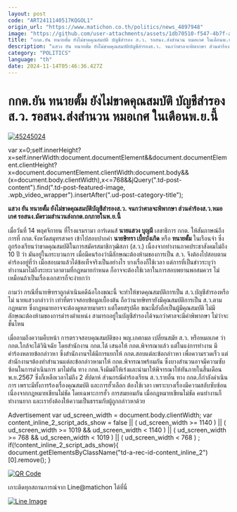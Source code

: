 ```yaml
---
layout: post
code: "ART2411140517KQGOL1"
origin_url: "https://www.matichon.co.th/politics/news_4897948"
image: "https://github.com/user-attachments/assets/1db70510-f547-4b7f-a9dd-2dfa87e02390"
title: "กกต.ยัน ทนายตั้ม ยังไม่ขาดคุณสมบัติ บัญชีสำรอง ส.ว. รอสนง.ส่งสำนวน หมอเกศ ในเดือนพ.ย.นี้"
description: "แสวง ยัน ทนายตั้ม ยังไม่ขาดคุณสมบัติบัญชีสำรองส.ว. จนกว่าศาลจะพิพากษา ส่วนคำร้องส.ว.หมอเกศ รอสนง.มัดรวมสำนวนส่งกกต.ถกภายในพ.ย.นี้"
category: "POLITICS"
language: "th"
date: 2024-11-14T05:46:36.427Z
---
```


# กกต.ยัน ทนายตั้ม ยังไม่ขาดคุณสมบัติ บัญชีสำรอง ส.ว. รอสนง.ส่งสำนวน หมอเกศ ในเดือนพ.ย.นี้

[![](https://www.matichon.co.th/wp-content/uploads/2024/11/45245024.jpg "45245024")](https://www.matichon.co.th/wp-content/uploads/2024/11/45245024.jpg)

var x=0;self.innerHeight?x=self.innerWidth:document.documentElement&&document.documentElement.clientHeight?x=document.documentElement.clientWidth:document.body&&(x=document.body.clientWidth),x<=768&&jQuery(".td-post-content").find(".td-post-featured-image, .wpb\_video\_wrapper").insertAfter(".ud-post-category-title");

**แสวง ยัน ทนายตั้ม ยังไม่ขาดคุณสมบัติบัญชีสำรองส.ว. จนกว่าศาลจะพิพากษา ส่วนคำร้องส.ว.หมอเกศ รอสนง.มัดรวมสำนวนส่งกกต.ถกภายในพ.ย.นี้**

เมื่อวันที่ 14 พฤศจิกายน ที่โรงแรมรามา การ์เดนส์ **นายแสวง บุญมี** เลขาธิการ กกต. ให้สัมภาษณ์ถึงการที่ กกต.จังหวัดสมุทรสาคร เข้าไปสอบปากคำ **นายษิทรา เบี้ยบังเกิด** หรือ **ทนายตั้ม** ในเรือนจำ ซึ่งถูกร้องเรียนว่าขาดคุณสมบัติในการสมัครสมาชิกวุฒิสภา (ส.ว.) เนื่องจากทำงานภาคประชาสังคมไม่ถึง 10 ปี ว่า มันอยู่ในกระบวนการ เมื่อมีคนร้องว่ามีลักษณะต้องห้ามของการเป็น ส.ว. จึงต้องไปสอบตามคำร้องอยู่ที่ว่า เมื่อสอบมาแล้วได้ข้อเท็จจริงเป็นอย่างไร บางเรื่องก็ใช้เวลา แต่การที่เป็นข่าวระบุว่า ทำงานมาไม่ถึงระยะเวลาตามที่กฎหมายกำหนด ก็อาจจะต้องใช้เวลาในการสอบพยานพอสมควร ไม่เหมือนถ้าเป็นเรื่องเอกสารก็จะง่ายกว่า

ถามว่า กรณีที่นายษิทราถูกดำเนินคดีฉ้อโกงขณะนี้ จะทำให้ขาดคุณสมบัติการเป็น ส.ว.บัญชีสำรองหรือไม่ นายแสวงกล่าวว่า เท่าที่ตรวจสอบข้อมูลเบื้องต้น ถือว่านายษิทรายังมีคุณสมบัติการเป็น ส.ว.ตามกฎหมาย ซึ่งกฎหมายอาจจะต้องดูหลายมาตรา แต่โดยสรุปคือ ขณะนี้ยังถือเป็นผู้มีคุณสมบัติ ไม่มีลักษณะต้องห้ามของการดำรงตำแหน่ง สามารถอยู่ในบัญชีสำรองได้จนกว่าศาลจะมีคำพิพากษา ไม่ว่าจะชั้นไหน

เมื่อถามถึงความคืบหน้า การตรวจสอบคุณสมบัติของ พญ.เกศกมล เปลี่ยนสมัย ส.ว. หรือหมอเกศ ว่า กกต.ใกล้จะได้วินิจฉัย โดยสำนักงาน กกต.ได้ เสนอให้ กกต.พิจารณาแล้ว แต่ในแง่การทำงาน มีคำร้องหลายข้อกล่าวหา ซึ่งสำนักงานฯได้มีการแยกให้ กกต.สอบแต่ละข้อกล่าวหา เพื่อความรวดเร็ว แต่สำนักงานฯต้องทำสำนวนแต่ละข้อกล่าวหามาให้ กกต.พิจารณาพร้อมกัน ซึ่งบางสำนวนอาจมีความซับซ้อนในการดำเนินการ มาไม่ทัน ทาง กกต.จึงมีมติให้เร่งและนำมาให้พิจารณาให้ทันภายในสิ้นเดือน พ.ย.2567 ซึ่งก็เหลือเวลาไม่ถึง 2 สัปดาห์ ส่วนกรณีคำร้องเรียน ส.ว.รายอื่น ทาง กกต.ก็กำลังดำเนินการ เพราะมีทั้งการร้องเรื่องคุณสมบัติ และการฮั้วเลือก ต้องใช้เวลา เพราะบางเรื่องมีความสลับซับซ้อน เนื่องจากกฎหมายเขียนไม่ชัด โดยเฉพาะการฮั้ว การสมยอมกัน เมื่อกฎหมายเขียนไม่ชัด คนทำงานก็ทำงานยาก และเรายังต้องให้ความเป็นธรรมกับผู้ถูกกล่าวหาด้วย

Advertisement var ud\_screen\_width = document.body.clientWidth; var content\_inline\_2\_script\_ads\_show = false || ( ud\_screen\_width >= 1140 ) || ( ud\_screen\_width >= 1019 && ud\_screen\_width < 1140 ) || ( ud\_screen\_width >= 768 && ud\_screen\_width < 1019 ) || ( ud\_screen\_width < 768 ) ; if(!content\_inline\_2\_script\_ads\_show){ document.getElementsByClassName("td-a-rec-id-content\_inline\_2")\[0\].remove(); }

[![QR Code](https://www.matichon.co.th/wp-content/uploads/2023/07/wob1371z.jpg)](https://lin.ee/ht0nDxX)

เกาะติดทุกสถานการณ์จาก Line@matichon ได้ที่นี่

[![Line Image](https://www.matichon.co.th/wp-content/uploads/2023/07/th.png)](https://lin.ee/ht0nDxX)